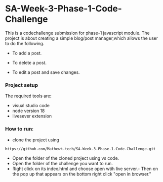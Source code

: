 # SA-Week-3-Phase-1-Code-Challenge
This is a codechallenge submission for phase-1 javascript module. The project is about creating a simple blog/post manager,which allows the user to do the following.

- To add a post.

- To delete a post.

- To edit a post and save changes.

### Project setup
The required tools are:

- visual studio code
- node version 18
- livesever extension

### How to run:

- clone the project using
```
https://github.com/Mathewk-tech/SA-Week-3-Phase-1-Code-Challenge.git
```
- Open the folder of the cloned project using vs code.
- Open the folder of the challenge you want to run.
- Right click on its index.html and choose open wtih live server.- Then on the pop up that appears on the bottom right click "open in browser."
